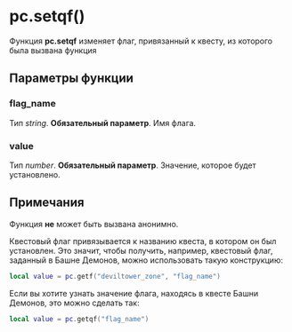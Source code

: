 # pc.setqf()
Функция **pc.setqf** изменяет флаг, привязанный к квесту, из которого была вызвана функция

## Параметры функции
### flag_name
Тип *string*. **Обязательный параметр**. Имя флага.

### value
Тип *number*. **Обязательный параметр**. Значение, которое будет установлено.

## Примечания
Функция **не** может быть вызвана анонимно.

Квестовый флаг привязывается к названию квеста, в котором он был установлен. Это значит, чтобы получить, например, квестовый флаг, заданный в Башне Демонов, можно использовать такую конструкцию:

````lua
local value = pc.getf("deviltower_zone", "flag_name")
````

Если вы хотите узнать значение флага, находясь в квесте Башни Демонов, это можно сделать так:

````lua
local value = pc.getqf("flag_name")
````